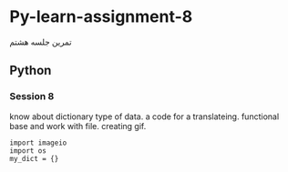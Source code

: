 # Py-learn-assignment-8
تمرین جلسه هشتم
## Python

### Session 8
know about dictionary type of data.
a code for a translateing.
functional base and work with file.
creating gif.
```
import imageio
import os
my_dict = {}
```
